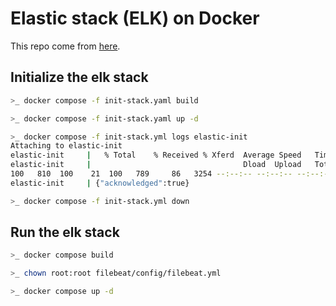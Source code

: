 # Elastic stack (ELK) on Docker

This repo come from [here](https://github.com/deviantony/docker-elk).

## Initialize the elk stack

```bash
>_ docker compose -f init-stack.yaml build
```

```bash
>_ docker compose -f init-stack.yaml up -d
```

```bash
>_ docker compose -f init-stack.yml logs elastic-init
Attaching to elastic-init
elastic-init     |   % Total    % Received % Xferd  Average Speed   Time    Time     Time  Current
elastic-init     |                                  Dload  Upload   Total   Spent    Left  Speed
100   810  100    21  100   789     86   3254 --:--:-- --:--:-- --:--:--  3347
elastic-init     | {"acknowledged":true}
```

```bash
>_ docker compose -f init-stack.yml down
```

## Run the elk stack

```bash
>_ docker compose build
```

```bash
>_ chown root:root filebeat/config/filebeat.yml
```

```bash
>_ docker compose up -d
```
